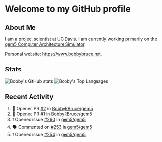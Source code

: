 # Welcome to my GitHub profile

## About Me

I am a project scientist at UC Davis. I am currently working primarily on the [gem5 Computer Architecture Simulator](https://github.com/gem5).

Personal website: <https://www.bobbybruce.net>.

## Stats

![Bobby's GitHub stats](https://github-readme-stats.vercel.app/api?username=bobbyrbruce&show_icons=true&theme=responsive&include_all_commits=true&count_private=true&show=reviews)
![Bobby's Top Languages ](https://github-readme-stats.vercel.app/api/top-langs/?username=bobbyrbruce&layout=compact&theme=responsive&count_private=true&langs_count=10)

## Recent Activity

<!--START_SECTION:activity-->
1. 💪 Opened PR [#2](https://github.com/BobbyRBruce/gem5/pull/2) in [BobbyRBruce/gem5](https://github.com/BobbyRBruce/gem5)
2. 💪 Opened PR [#1](https://github.com/BobbyRBruce/gem5/pull/1) in [BobbyRBruce/gem5](https://github.com/BobbyRBruce/gem5)
3. ❗ Opened issue [#260](https://github.com/gem5/gem5/issues/260) in [gem5/gem5](https://github.com/gem5/gem5)
4. 🗣 Commented on [#253](https://github.com/gem5/gem5/issues/253#issuecomment-1702896595) in [gem5/gem5](https://github.com/gem5/gem5)
5. ❗ Opened issue [#254](https://github.com/gem5/gem5/issues/254) in [gem5/gem5](https://github.com/gem5/gem5)
<!--END_SECTION:activity-->
